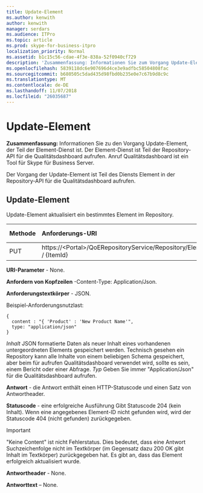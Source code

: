 ```yaml
---
title: Update-Element
ms.author: kenwith
author: kenwith
manager: serdars
ms.audience: ITPro
ms.topic: article
ms.prod: skype-for-business-itpro
localization_priority: Normal
ms.assetid: b1c15c56-cdae-4f3e-838a-52f0940cf729
description: 'Zusammenfassung: Informationen Sie zum Vorgang Update-Element, der Teil der Element-Dienst ist. Der Element-Dienst ist Teil der Repository-API für die Qualitätsdashboard aufrufen. Anruf Qualitätsdashboard ist ein Tool für Skype für Business Server.'
ms.openlocfilehash: 5839118dc6e907696d4ce3e9adfbc58504808fac
ms.sourcegitcommit: b680505c5dad435d98fbd0b235e0e7c67b9d8c9c
ms.translationtype: MT
ms.contentlocale: de-DE
ms.lasthandoff: 11/07/2018
ms.locfileid: "26035687"
---
```

# <a name="update-item"></a>Update-Element
 
**Zusammenfassung:** Informationen Sie zu den Vorgang Update-Element, der Teil der Element-Dienst ist. Der Element-Dienst ist Teil der Repository-API für die Qualitätsdashboard aufrufen. Anruf Qualitätsdashboard ist ein Tool für Skype für Business Server.
  
Der Vorgang der Update-Element ist Teil des Diensts Element in der Repository-API für die Qualitätsdashboard aufrufen.
  
## <a name="update-item"></a>Update-Element

Update-Element aktualisiert ein bestimmtes Element im Repository.
  

|**Methode**|**Anforderungs-URI**|**HTTP-Version**|
|:-----|:-----|:-----|
|PUT  <br/> |https://\<Portal\>/QoERepositoryService/Repository/Element / {ItemId}  <br/> |HTTP/1.1  <br/> |
   
 **URI-Parameter** - None.
  
 **Anfordern von Kopfzeilen** -Content-Type: Application/Json.
  
 **Anforderungstextkörper** - JSON.
  
Beispiel-Anforderungsnutzlast:
  
```
{
  content : "{ 'Product' : 'New Product Name'",
  type: "application/json"
}
```

 *Inhalt*  JSON formatierte Daten als neuer Inhalt eines vorhandenen untergeordneten Elements gespeichert werden. Technisch gesehen ein Repository kann alle Inhalte von einem beliebigen Schema gespeichert, aber beim für aufrufen Qualitätsdashboard verwendet wird, sollte es sein, einem Bericht oder einer Abfrage. *Typ*  Geben Sie immer "Application/Json" für die Qualitätsdashboard aufrufen.
  
 **Antwort** - die Antwort enthält einen HTTP-Statuscode und einen Satz von Antwortheader.
  
 **Statuscode** - eine erfolgreiche Ausführung Gibt Statuscode 204 (kein Inhalt). Wenn eine angegebenes Element-ID nicht gefunden wird, wird der Statuscode 404 (nicht gefunden) zurückgegeben.
  
> [!IMPORTANT]
> "Keine Content" ist nicht Fehlerstatus. Dies bedeutet, dass eine Antwort Suchzeichenfolge nicht im Textkörper (im Gegensatz dazu 200 OK gibt Inhalt im Textkörper) zurückgegeben hat. Es gibt an, dass das Element erfolgreich aktualisiert wurde. 
  
 **Antwortheader** - None.
  
 **Antworttext** – None.
  

